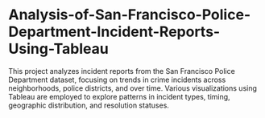 # Analysis-of-San-Francisco-Police-Department-Incident-Reports-Using-Tableau
This project analyzes incident reports from the San Francisco Police Department dataset, focusing on trends in crime incidents across neighborhoods, police districts, and over time. Various visualizations using Tableau are employed to explore patterns in incident types, timing, geographic distribution, and resolution statuses.

